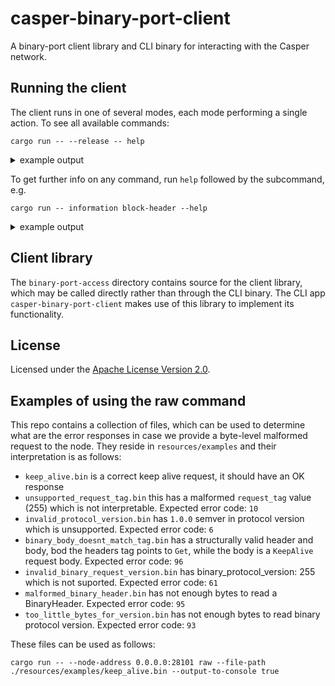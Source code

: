 # casper-binary-port-client

A binary-port client library and CLI binary for interacting with the Casper network.

## Running the client

The client runs in one of several modes, each mode performing a single action. To see all available commands:

```
cargo run -- --release -- help
```

<details><summary>example output</summary>

```commandLine
A CLI binary for interacting with the Casper network via the binary protocol

Usage: casper-binary-port-client [OPTIONS] --node-address <NODE_ADDRESS> <COMMAND>

Commands:
  information                Send information request of a given kind
  record                     Send record request with a given ID and key
  state                      Retrieves data from the global state
  try-accept-transaction     Sends a transaction to the network for inclusion
  try-speculative-execution  Sends a transaction to the network for speculative execution
  help                       Print this message or the help of the given subcommand(s)

Options:
  -v, --verbose                      Provides a verbose output as the command is being handled (not supported yet)
  -n, --node-address <NODE_ADDRESS>
  -h, --help                         Print help
```

</details>

To get further info on any command, run `help` followed by the subcommand, e.g.

```
cargo run -- information block-header --help
```

<details><summary>example output</summary>

```commandLine
Retrieve block header by height or hash

Usage: casper-binary-port-client information block-header [OPTIONS]

Options:
      --hash <HASH>
      --height <HEIGHT>
  -h, --help             Print help
```

</details>

## Client library

The `binary-port-access` directory contains source for the client library, which may be called directly rather than through the CLI binary. The CLI app `casper-binary-port-client` makes use of this library to implement its functionality.

## License

Licensed under the [Apache License Version 2.0](LICENSE).

## Examples of using the raw command

This repo contains a collection of files, which can be used to determine what are the error responses in case we provide a byte-level malformed request to the node. They reside in `resources/examples` and their interpretation is as follows:

- `keep_alive.bin` is a correct keep alive request, it should have an OK response
- `unsupported_request_tag.bin` this has a malformed `request_tag` value (255) which is not interpretable. Expected error code: `10`
- `invalid_protocol_version.bin` has `1.0.0` semver in protocol version which is unsupported. Expected error code: `6`
- `binary_body_doesnt_match_tag.bin` has a structurally valid header and body, bod the headers tag points to `Get`, while the body is a `KeepAlive` request body. Expected error code: `96`
- `invalid_binary_request_version.bin` has binary_protocol_version: 255 which is not suported. Expected error code: `61`
- `malformed_binary_header.bin` has not enough bytes to read a BinaryHeader. Expected error code: `95`
- `too_little_bytes_for_version.bin` has not enough bytes to read binary protocol version. Expected error code: `93`

These files can be used as follows:

```commandLine
cargo run -- --node-address 0.0.0.0:28101 raw --file-path ./resources/examples/keep_alive.bin --output-to-console true
```
